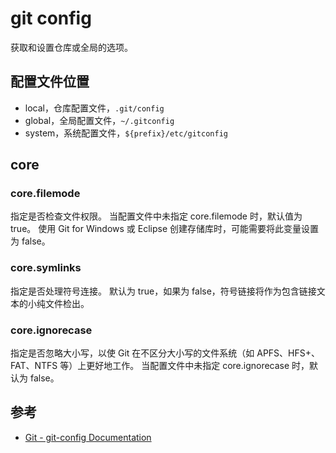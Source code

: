 git config
==========

获取和设置仓库或全局的选项。

配置文件位置
----------

- local，仓库配置文件，`.git/config`
- global，全局配置文件，`~/.gitconfig`
- system，系统配置文件，`${prefix}/etc/gitconfig`

core
----

### core.filemode

指定是否检查文件权限。
当配置文件中未指定 core.filemode 时，默认值为 true。
使用 Git for Windows 或 Eclipse 创建存储库时，可能需要将此变量设置为 false。

### core.symlinks

指定是否处理符号连接。
默认为 true，如果为 false，符号链接将作为包含链接文本的小纯文件检出。

### core.ignorecase

指定是否忽略大小写，以使 Git 在不区分大小写的文件系统（如 APFS、HFS+、FAT、NTFS 等）上更好地工作。
当配置文件中未指定 core.ignorecase 时，默认为 false。

参考
----

- [Git - git-config Documentation](https://git-scm.com/docs/git-config)
